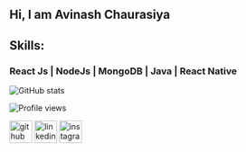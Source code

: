 <!--- 
- 👋 Hi, I’m @antEater3005
- 👀 I’m interested in Problem-solving, and Web development.
- 🌱 I’m currently learning Web development and C++ 
- 💞️ I’m looking to collaborate on web and software development projects.
- 📫 You can reach me at avi7317@gmail.com.


antEater3005/antEater3005 is a ✨ special ✨ repository because its `README.md` (this file) appears on your GitHub profile.
You can click the Preview link to take a look at your changes.
--->

<!--![Designer who codes](https://github.com/devtayade/devtayade/blob/90fc973ad4971069bd2272f5ff9364c098b18429/linkedin%20(2).png) 
-->
## Hi, I am Avinash Chaurasiya 
 
 

## Skills:

### React Js | NodeJs | MongoDB  | Java | React Native   

![GitHub stats](https://github-readme-stats.vercel.app/api?username=antEater3005&show_icons=true)  

![Profile views](https://github.com/antEater3005)  

[<img src='https://cdn.jsdelivr.net/npm/simple-icons@3.0.1/icons/github.svg' alt='github' height='40'>](https://github.com/antEater3005) [<img src='https://cdn.jsdelivr.net/npm/simple-icons@3.0.1/icons/linkedin.svg' alt='linkedin' height='40'>](https://www.linkedin.com/in/avinash-chaurasiya-6729131a5/) 
[<img src='https://cdn.jsdelivr.net/npm/simple-icons@3.0.1/icons/leetcode.svg' alt='instagram' height='40'>](https://leetcode.com/u/anteater_3005/) 

